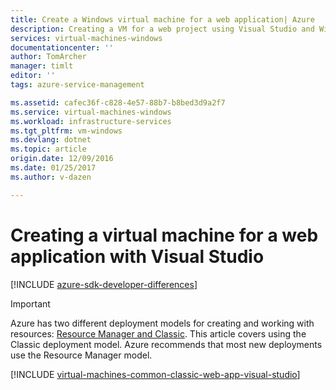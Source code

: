 ```yaml
---
title: Create a Windows virtual machine for a web application| Azure
description: Creating a VM for a web project using Visual Studio and Windows.
services: virtual-machines-windows
documentationcenter: ''
author: TomArcher
manager: timlt
editor: ''
tags: azure-service-management

ms.assetid: cafec36f-c828-4e57-88b7-b8bed3d9a2f7
ms.service: virtual-machines-windows
ms.workload: infrastructure-services
ms.tgt_pltfrm: vm-windows
ms.devlang: dotnet
ms.topic: article
origin.date: 12/09/2016
ms.date: 01/25/2017
ms.author: v-dazen

---
```

# Creating a virtual machine for a web application with Visual Studio

[!INCLUDE [azure-sdk-developer-differences](../../../../includes/azure-sdk-developer-differences.md)]

> [!IMPORTANT] 
> Azure has two different deployment models for creating and working with resources: [Resource Manager and Classic](../../../resource-manager-deployment-model.md). This article covers using the Classic deployment model. Azure recommends that most new deployments use the Resource Manager model.

[!INCLUDE [virtual-machines-common-classic-web-app-visual-studio](../../../../includes/virtual-machines-common-classic-web-app-visual-studio.md)]
